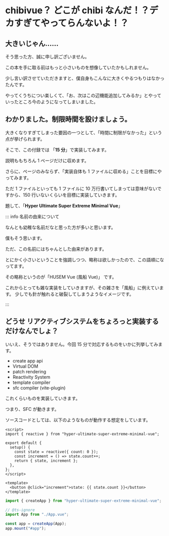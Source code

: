 # chibivue？ どこが chibi なんだ！？デカすぎてやってらんないよ！？

## 大きいじゃん......

そう思った方、誠に申し訳ございません。

この本を手に取る前はもっと小さいものを想像していたかもしれません。

少し言い訳させていただきますと、僕自身もこんなに大きくやるつもりはなかったんです。

やってくうちについ楽しくて、「お、次はこの辺機能追加してみるか」とやっていったところ今のようになってしまいました。

## わかりました。制限時間を設けましょう。

大きくなりすぎてしまった要因の一つとして、「時間に制限がなかった」という点が挙げられます。

そこで、この付録では 「**15 分**」で実装してみます。

説明ももちろん 1 ページだけに収めます。

さらに、ページのみならず、「実装自体も 1 ファイルに収める」ことを目標にやってみます。

ただ 1 ファイルといっても 1 ファイルに 10 万行書いてしまっては意味がないですから、150 行いないくらいを目標に実装していきます。

題して、「**Hyper Ultimate Super Extreme Minimal Vue**」

::: info 名前の由来について

なんとも幼稚な名前だなと思った方が多いと思います。

僕もそう思います。

ただ、この名前にはちゃんとした由来があります。

とにかく小さいということを強調しつつ、略称は欲しかったので、この語順になってます。

その略称というのが「HUSEM Vue (風船 Vue)」 です。

これからとっても雑な実装をしていきますが、その雑さを「風船」に例えています。
少しでも針が触れると破裂してしまうようなイメージです。

:::

## どうせ リアクティブシステムをちょろっと実装するだけなんでしょ？

いいえ、そうではありません。今回 15 分で対応するものをいかに列挙してみます。

- create app api
- Virtual DOM
- patch rendering
- Reactivity System
- template compiler
- sfc compiler (vite-plugin)

これくらいものを実装していきます。

つまり、SFC が動きます。

ソースコードとしては、以下のようなものが動作する想定をしています。

```vue
<script>
import { reactive } from "hyper-ultimate-super-extreme-minimal-vue";

export default {
  setup() {
    const state = reactive({ count: 0 });
    const increment = () => state.count++;
    return { state, increment };
  },
};
</script>

<template>
  <button @click="increment">state: {{ state.count }}</button>
</template>
```

```ts
import { createApp } from "hyper-ultimate-super-extreme-minimal-vue";

// @ts-ignore
import App from "./App.vue";

const app = createApp(App);
app.mount("#app");
```
